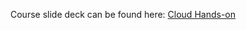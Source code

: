 Course slide deck can be found here: [Cloud Hands-on](https://docs.google.com/presentation/d/1uqKUHy-Hjv79Fb_7oVw1u1Jjze8GLODi9UIUUN_VUwE/edit?usp=sharing)


  
  
  
